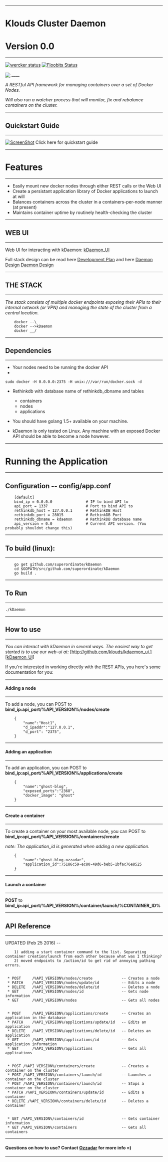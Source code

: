 ___
# Klouds Cluster Daemon
# Version 0.0 
___


[![wercker status](https://app.wercker.com/status/7a1a06d652cb003d898554754a8c3c3d/s/master "wercker status")](https://app.wercker.com/project/bykey/7a1a06d652cb003d898554754a8c3c3d)
[![Floobits Status](https://floobits.com/ozzadar/kDaemon.svg)](https://floobits.com/ozzadar/kDaemon/redirect)


<img src="http://www.ozzadar.com/klouds.png" align="center"/>
____

*A RESTful API framework for managing containers over a set of Docker Nodes.*

*Will also run a watcher process that will monitor, fix and rebalance containers on the cluster.*

___
## Quickstart Guide
___
[![ScreenShot](https://j.gifs.com/yPprOE.gif)](https://youtu.be/oK-fpD7aFp4)
Click here for quickstart guide


___
# Features
___
* Easily mount new docker nodes through either REST calls or the Web UI
* Create a persistant application library of Docker applications to launch at will
* Balances containers across the cluster in a containers-per-node manner (at present)
* Maintains container uptime by routinely health-checking the cluster

___
## WEB UI
___

Web UI for interacting with kDaemon:
[kDaemon_UI][kDaemon_UI]





Full stack design can be read here 
     [Development Plan][Development Plan] and here
     [Daemon Design] [Daemon Design]

___
## THE STACK
___

*The stack consists of multiple docker endpoints exposing their APIs to their internal network (or VPN) and managing the state of the cluster from a central location.*

```
    docker --\                    
    docker -->kDaemon                                     
    docker __/   

```

___
## Dependencies
____

+ Your nodes need to be running the docker API 
+ 
```
sudo docker -H 0.0.0.0:2375 -H unix:///var/run/docker.sock -d 
```

+ Rethinkdb with database name of rethinkdb_dbname and tables
    - containers
    - nodes
    - applications
    
+ You should have golang 1.5+ available on your machine.
+ kDaemon is only tested on Linux. Any machine with an exposed Docker API should be able to become a node however.

___
# Running the Application
___
    

## Configuration -- config/app.conf

```
    [default]
    bind_ip = 0.0.0.0               # IP to bind API to
    api_port = 1337                 # Port to bind API to
    rethinkdb_host = 127.0.0.1      # RethinkDB Host
    rethinkdb_port = 28015          # RethinkDB Port
    rethinkdb_dbname = kdaemon      # RethinkDB database name
    api_version = 0.0               # Current API version. (You probably shouldnt change this)

```



___
## To build (linux):
___


```
    go get github.com/superordinate/kDaemon
    cd $GOPATH/src/github.com/superordinate/kDaemon
    go build .
```

___
## To Run
___

``` 
./kDaemon
```

___
## How to use
___

*You can interact with kDaemon in several ways. The easiest way to get started is to use our web-ui at:*
[http://github.com/klouds/kdaemon_ui.][kDaemon_UI] 

If you're interested in working directly with the REST APIs, you here's some documentation for you:

___
#### Adding a node
___

To add a node, you can POST to **bind_ip:api_port/%API_VERSION%/nodes/create**
```
    {
        "name":"Host1",
        "d_ipaddr":"127.0.0.1",
        "d_port": "2375",
    }
```

___
#### Adding an application
___

To add an application, you can POST to **bind_ip:api_port/%API_VERSION%/applications/create**
```
    {
        "name":"ghost-blog",
        "exposed_ports":"2368",
        "docker_image": "ghost"
    }
```
___
#### Create a container
___

To create a container on your most available node, you can POST to **bind_ip:api_port/%API_VERSION%/containers/create**

*note: The application_id is generated when adding a new application.*

```
    {
        "name":"ghost-blog-ozzadar",
        "application_id":75186c59-ec80-49d6-beb5-1bfac76e8525
    }
```
___
#### Launch a container
___
**POST** to **bind_ip:api_port/%API_VERSION%/container/launch/%CONTAINER_ID%**
___
## API Reference
___

UPDATED (Feb 25 2016) -- 

        1) adding a start container command to the list. Separating container creation/launch from each other because what was I thinking?
        2) moved endpoints to /action/id to get rid of annoying pathing errors.

```

 * POST     /%API_VERSION%/nodes/create             -- Creates a node
 * PATCH    /%API_VERSION%/nodes/update/id          -- Edits a node
 * DELETE   /%API_VERSION%/nodes/delete/id          -- Deletes a node
 * GET      /%API_VERSION%/nodes/id                 -- Gets node information
 * GET      /%API_VERSION%/nodes                    -- Gets all nodes


 * POST     /%API_VERSION%/applications/create      -- Creates an application in the database
 * PATCH    /%API_VERSION%/applications/update/id   -- Edits an application
 * DELETE   /%API_VERSION%/applications/delete/id   -- Deletes an application
 * GET      /%API_VERSION%/applications/id          -- Gets application information
 * GET      /%API_VERSION%/applications             -- Gets all applications


 * POST /%API_VERSION%/containers/create            -- Creates a container on the cluster
 * POST /%API_VERSION%/containers/launch/id         -- Launches a container on the cluster
 * POST /%API_VERSION%/containers/launch/id         -- Stops a container on the cluster
 * PATCH /%API_VERSION%/containers/update/id        -- Edits a container 
 * DELETE /%API_VERSION%/containers/delete/id       -- Deletes a container 


 * GET /%API_VERSION%/containers/id                 -- Gets container information
 * GET /%API_VERSION%/containers                    -- Gets all containers

```
___

#### Questions on how to use? Contact [Ozzadar](https://github.com/Ozzadar) for more info =)
___

[Development Plan]: https://docs.google.com/document/d/1A4-0g1E52wdW9L-hoeAZzay5Uotv1GcBPtXLU1msw2w/edit?usp=sharing
[Daemon Design]: https://docs.google.com/document/d/1EkI7uQzdt1xMwb1etcweYQFCLthK_l9aHZvHOunshzs/edit?usp=sharing
[Weave]: http://www.weave.works/
[kDaemon_UI]:http://github.com/klouds/kDaemon_ui

    
